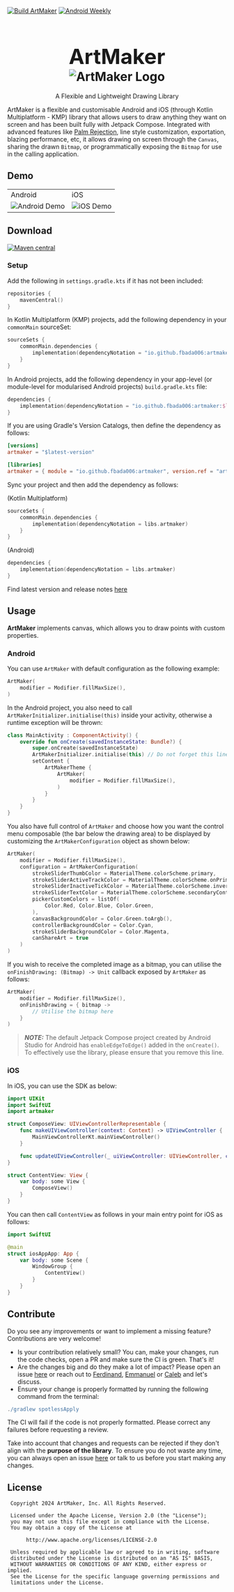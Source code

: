 [![Build ArtMaker](https://github.com/Fbada006/ArtMaker/actions/workflows/build.yml/badge.svg)](https://github.com/Fbada006/ArtMaker/actions/workflows/build.yml)
[![Android Weekly](https://androidweekly.net/issues/issue-637/badge)](https://androidweekly.net/issues/issue-637)

<h1 align="center" style="font-size: 48px; margin-bottom: 0;">ArtMaker</h1>
<h1 align="center" style="margin-top: 0;">
  <img src="art/artmaker%20banner.png" alt="ArtMaker Logo">
</h1>
<p align="center" style="margin-top: 0;">A Flexible and Lightweight Drawing Library</p>

ArtMaker is a flexible and customisable Android and iOS (through Kotlin Multiplatform - KMP) library that allows users to draw anything they want on
screen and has been built fully with Jetpack Compose. Integrated with advanced features like [Palm Rejection](https://enticio.com/blogs/studio-and-office/a-beginner-s-guide-to-palm-rejection), line style customization, exportation, blazing performance, etc, it allows drawing on screen through the `Canvas`, sharing the drawn `Bitmap`, or programmatically exposing
the `Bitmap` for use in the calling application.

## Demo

<table>
  <tr>
    <td>Android</td>
    <td>iOS</td>
  </tr>
  <tr>
    <td><img src="https://github.com/user-attachments/assets/5b9dcb58-9bd0-4122-9d3d-cc5d993d5fff" alt="Android Demo"></td>
    <td><img src="https://github.com/user-attachments/assets/a2973634-03b5-49be-939d-b0ed970767ee" alt="iOS Demo"></td>
  </tr>
</table>

## Download

[![Maven central](https://img.shields.io/maven-central/v/io.github.fbada006/artmaker.svg)](https://search.maven.org/artifact/io.github.fbada006/artmaker)

### Setup

Add the following in `settings.gradle.kts` if it has not been included:

```kotlin
repositories {
    mavenCentral()
}
```

In Kotlin Multiplatform (KMP) projects, add the following dependency in your `commonMain` sourceSet:

```kotlin
sourceSets {
    commonMain.dependencies {
        implementation(dependencyNotation = "io.github.fbada006:artmaker:$latest_version")
    }
}
```

In Android projects, add the following dependency in your app-level (or module-level for modularised Android projects) `build.gradle.kts` file:

```kotlin
dependencies {
    implementation(dependencyNotation = "io.github.fbada006:artmaker:$latest_version")
}
```

If you are using Gradle's Version Catalogs, then define the dependency as follows:

```toml
[versions]
artmaker = "$latest-version"

[libraries]
artmaker = { module = "io.github.fbada006:artmaker", version.ref = "artmaker" }
```

Sync your project and then add the dependency as follows:

(Kotlin Multiplatform)

```kotlin
sourceSets {
    commonMain.dependencies {
        implementation(dependencyNotation = libs.artmaker)
    }
}
```

(Android)

```kotlin
dependencies {
    implementation(dependencyNotation = libs.artmaker)
}
```

Find latest version and release notes [here](https://github.com/Fbada006/ArtMaker/releases)

## Usage

**ArtMaker** implements canvas, which allows you to draw points with custom properties.

### Android

You can use `ArtMaker` with default configuration as the following example:

```kotlin
ArtMaker(
    modifier = Modifier.fillMaxSize(),
)
```

In the Android project, you also need to call `ArtMakerInitializer.initialise(this)` inside your activity, otherwise a runtime exception will be
thrown:

```kotlin
class MainActivity : ComponentActivity() {
    override fun onCreate(savedInstanceState: Bundle?) {
        super.onCreate(savedInstanceState)
        ArtMakerInitializer.initialise(this) // Do not forget this line
        setContent {
            ArtMakerTheme {
                ArtMaker(
                    modifier = Modifier.fillMaxSize(),
                )
            }
        }
    }
}
```

You also have full control of `ArtMaker` and choose how you want the control menu composable (the bar below the drawing area) to be
displayed by customizing the `ArtMakerConfiguration` object as shown below:

```kotlin
ArtMaker(
    modifier = Modifier.fillMaxSize(),
    configuration = ArtMakerConfiguration(
        strokeSliderThumbColor = MaterialTheme.colorScheme.primary,
        strokeSliderActiveTrackColor = MaterialTheme.colorScheme.onPrimary,
        strokeSliderInactiveTickColor = MaterialTheme.colorScheme.inversePrimary,
        strokeSliderTextColor = MaterialTheme.colorScheme.secondaryContainer,
        pickerCustomColors = listOf(
            Color.Red, Color.Blue, Color.Green,
        ),
        canvasBackgroundColor = Color.Green.toArgb(),
        controllerBackgroundColor = Color.Cyan,
        strokeSliderBackgroundColor = Color.Magenta,
        canShareArt = true
    )
)
```

If you wish to receive the completed image as a bitmap, you can utilise the `onFinishDrawing: (Bitmap) -> Unit` callback exposed by `ArtMaker` as
follows:

```kotlin
ArtMaker(
    modifier = Modifier.fillMaxSize(),
    onFinishDrawing = { bitmap ->
        // Utilise the bitmap here
    }
)
```

> **_NOTE:_**  The default Jetpack Compose project created by Android Studio for Android has `enableEdgeToEdge()` added in the `onCreate()`. To
> effectively use the library, please ensure that you remove this line.

### iOS

In iOS, you can use the SDK as below:

```swift
import UIKit
import SwiftUI
import artmaker

struct ComposeView: UIViewControllerRepresentable {
    func makeUIViewController(context: Context) -> UIViewController {
        MainViewControllerKt.mainViewController()
    }

    func updateUIViewController(_ uiViewController: UIViewController, context: Context) {}
}

struct ContentView: View {
    var body: some View {
        ComposeView()
    }
}
```

You can then call `ContentView` as follows in your main entry point for iOS as follows:

```swift
import SwiftUI

@main
struct iosAppApp: App {
    var body: some Scene {
        WindowGroup {
            ContentView()
        }
    }
}
```

## Contribute

Do you see any improvements or want to implement a missing feature? Contributions are very welcome!

- Is your contribution relatively small? You can, make your changes, run the code checks, open a PR
  and make sure the CI is green. That's it!
- Are the changes big and do they make a lot of impact? Please open an
  issue [here](https://github.com/Fbada006/ArtMaker/issues?q=is%3Aissue) or reach out
  to [Ferdinand](https://github.com/Fbada006), [Emmanuel](https://github.com/emmanuelmuturia) or [Caleb](https://github.com/CalebKL) and
  let's discuss.
- Ensure your change is properly formatted by running the following command from the terminal:

```gradle
./gradlew spotlessApply
```

The CI will fail if the code is not properly formatted. Please correct any failures before requesting a review.

Take into account that changes and requests can be rejected if they don't align with the **purpose
of the library**. To ensure you do not waste any time, you can always open an
issue [here](https://github.com/Fbada006/ArtMaker/issues?q=is%3Aissue) or talk to us before you
start making any changes.

## License

     Copyright 2024 ArtMaker, Inc. All Rights Reserved.

     Licensed under the Apache License, Version 2.0 (the "License");
     you may not use this file except in compliance with the License.
     You may obtain a copy of the License at

          http://www.apache.org/licenses/LICENSE-2.0

     Unless required by applicable law or agreed to in writing, software
     distributed under the License is distributed on an "AS IS" BASIS,
     WITHOUT WARRANTIES OR CONDITIONS OF ANY KIND, either express or implied.
     See the License for the specific language governing permissions and
     limitations under the License.
